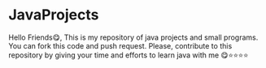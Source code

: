 # JavaProjects

Hello Friends😋, This is my repository of java projects and small programs.
You can fork this code and push request.
Please, contribute to this repository by giving your time and efforts 
to learn java with me 😋⭐⭐⭐⭐

